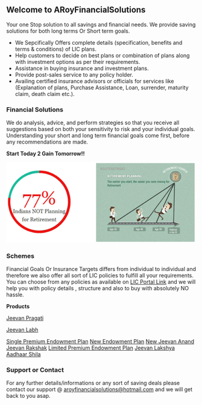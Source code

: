 ## Welcome to ARoyFinancialSolutions

Your one Stop solution to all savings and financial needs. We provide saving solutions for both long terms Or Short term goals.

- We Sepcifically Offers complete details (specification, benefits and terms & conditions) of LIC plans.
- Help customers to decide on best plans or combination of plans along with investment options as per their requirements.
- Assistance in buying insurance and investment plans.
- Provide post-sales service to any policy holder.
- Availing certified insurance advisors or officials for services like (Explanation of plans, Purchase Assistance, Loan, surrender, maturity claim, death claim etc.).

### Financial Solutions

We do analysis, advice, and perform strategies so that you receive all suggestions based on both your sensitivity to risk and your individual goals. Understanding your short and long term financial goals come first, before any recommendations are made.

**Start Today 2 Gain Tomorrow!!**

![StartEarlyImage](https://raw.githubusercontent.com/aviroyfinance/ARoyFinancialSolutions/master/Retirement-Graphics.png)

### Schemes 

Financial Goals Or Insurance Targets differs from individual to individual and therefore we also offer all sort of LIC policies to fulfill all your requirements. You can choose from any policies as available on [LIC Portal Link](https://www.licindia.in/Products/Insurance-Plan) and we will help you with policy details , structure and also to buy with absolutely NO hassle.  

**Products**

[Jeevan Pragati](https://www.licindia.in/Products/Insurance-Plan/LIC-s-Jeevan-Pragati)

[Jeevan Labh](https://www.licindia.in/https://www.licindia.in/Products/Insurance-Plan/Jeevan-Labh)

[Single Premium Endowment Plan](https://www.licindia.in/Products/Insurance-Plan/benefits)
[New Endowment Plan](https://www.licindia.in/Products/Insurance-Plan/n-endowment)
[New Jeevan Anand](https://www.licindia.in/Products/Insurance-Plan/anand)
[Jeevan Rakshak](https://www.licindia.in/Products/Insurance-Plan/jeevan-rakshak)
[Limited Premium Endowment Plan](https://www.licindia.in/Products/Insurance-Plan/limited-endow-benef)
[Jeevan Lakshya](https://www.licindia.in/Products/Insurance-Plan/jeevan-lakshya)
[Aadhaar Shila](https://www.licindia.in/Products/Insurance-Plan/LICs_Aadhaar_Shila)

### Support or Contact

For any further details/informations or any sort of saving deals please contact our support @ aroyfinancialsolutions@hotmail.com and we will get back to you asap.
